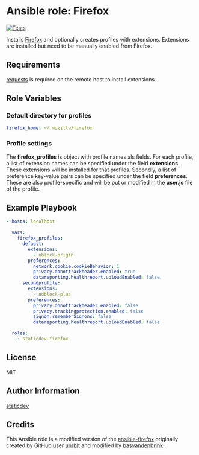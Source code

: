 # Ansible role: Firefox

[![Tests](https://github.com/staticdev/ansible-role-firefox/workflows/Tests/badge.svg)][tests]

[tests]: https://github.com/staticdev/ansible-role-firefox/actions?workflow=Tests

Installs [Firefox] and optionally creates profiles with extensions.
Extensions are installed but need to be manually enabled from Firefox.

## Requirements

[requests] is required on the remote host to install extensions.

## Role Variables

### Default directory for profiles

```yaml
firefox_home: ~/.mozilla/firefox
```

### Profile settings

The **firefox_profiles** is object with profile names als fields. For each profile, a list of extension names can be specified under the field **extensions**. These extensions will be installed for that profiles. Secondly, a list of preference key-value pairs can be specified under the field **preferences**. These are also profile-specific and will be put or modified in the **user.js** file of the profile.

## Example Playbook

```yaml
- hosts: localhost

  vars:
    firefox_profiles:
      default:
        extensions:
          - ublock-origin
        preferences:
          network.cookie.cookieBehavior: 1
          privacy.donottrackheader.enabled: true
          datareporting.healthreport.uploadEnabled: false
      secondprofile:
        extensions:
          - adblock-plus
        preferences:
          privacy.donottrackheader.enabled: false
          privacy.trackingprotection.enabled: false
          signon.rememberSignons: false
          datareporting.healthreport.uploadEnabled: false

  roles:
    - staticdev.firefox
```

## License

MIT

## Author Information

[staticdev]

## Credits

This Ansible role is a modified version of the [ansible-firefox] originally created by GitHub user [unrblt] and modified by [basvandenbrink].

[ansible-firefox]: https://github.com/basvandenbrink/ansible-firefox
[basvandenbrink]: https://github.com/basvandenbrink
[firefox]: https://www.mozilla.org/firefox/
[requests]: https://docs.python-requests.org/en/master
[staticdev]: https://github.com/staticdev
[unrblt]: https://github.com/unrblt
